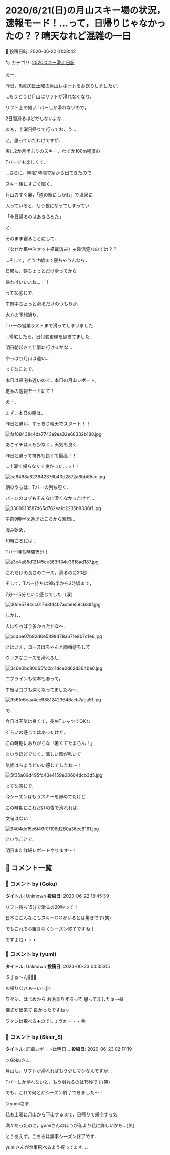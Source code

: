 # 2020/6/21(日)の月山スキー場の状況，速報モード！…って，日帰りじゃなかったの？？晴天なれど混雑の一日

📅 投稿日時: 2020-06-22 01:28:42

🏷️ カテゴリ: [2020スキー滑走日記](c282e9230de179e245c7334eabeb0a3b3.md)

えー．


昨日，[6月20日土曜の月山レポート](ee21b6cb4e170aaa5f044235f9c2f29d3.md)をお送りしましたが．





…もうどうせ月山はリフトが滑れなくなり，


リフト上の短いTバーしか滑れないので，


2日間滑るほどでもないよな…


まぁ，土曜日帰りで行っておこう…


と，思っていたわけですが．





実に2か月半ぶりのスキー，わずか100m程度の


Tバーでも楽しくて．





…さらに，睡眠1時間で家から出てきたので


スキー後にすごく眠く．


月山のすぐ麓，「道の駅にしかわ」で温泉に


入っていると，もう夜になってしまってい．





「今日帰るのはあきらめた」





と．


そのまま寝ることにして．


（なぜか車中泊セット搭載済み）←確信犯なのでは？？





…そして，どうせ朝まで寝ちゃうんなら，


日曜も，朝ちょっとだけ滑ってから


帰ればいいよね…！！





ってな感じで．


午前中ちょっと滑るだけのつもりが，


大方の予想通り，


Tバーの営業ラストまで滑ってしまいました．





…帰宅したら，日付変更線を過ぎてました…


明日朝起きて仕事に行けるかな…


やっぱり月山は遠い…





ってなことで．


本日は帰宅も遅いので，本日の月山レポート，


定番の速報モードにて！





えー．


まず，本日の朝は．


昨日と違い，すっきり晴天でスタート！！




![faf88438c4da7743a9ea32e68332b188.jpg](images/faf88438c4da7743a9ea32e68332b188.jpg)







あさイチは人も少なく，天気も良く．


昨日と違って視界も良くて最高！！


…土曜で帰らなくて良かった…っ！！




![ea8468a823642376b43d2872a6bb65ce.jpg](images/ea8468a823642376b43d2872a6bb65ce.jpg)







朝のうちは，Tバーの列も短く．


バーンのコブもそんなに深くなかったけど…




![3309913587d65d762ea1c2235b8336f1.jpg](images/3309913587d65d762ea1c2235b8336f1.jpg)







午前9時半を過ぎたころから激烈に


混み始め．


10時ごろには…


Tバー待ち時間15分！




![a3c4a85d12145ce383ff34e3618ad187.jpg](images/a3c4a85d12145ce383ff34e3618ad187.jpg)







これだけの長さのコース，滑るのに20秒．


そして，Tバー待ちは9時半から2時頃まで，


7分～15分という感じでした（涙）




![d0ce5794cc61763fd4b7acbee59c639f.jpg](images/d0ce5794cc61763fd4b7acbee59c639f.jpg)







しかし．


人はやっぱり多かったかな～．




![bcdbe07b92d0e5898478a671e9b7c1e6.jpg](images/bcdbe07b92d0e5898478a671e9b7c1e6.jpg)







とはいえ，コースはちゃんと順番待ちして


クリアなコースを滑れるし．




![3c6e0bc80d65fd0b11dce2d62d364be0.jpg](images/3c6e0bc80d65fd0b11dce2d62d364be0.jpg)







コブラインも何本もあって，


午後はコブも深くなってましたね～．




![956fe6eaa4cc98812423648acb7aca51.jpg](images/956fe6eaa4cc98812423648acb7aca51.jpg)







で．


今日は天気は良くて，長袖TシャツでOKな


くらいの感じではあったけど．


この時期にありがちな「暑くてたまらん！」


というほどでなく，涼しい風が吹いて


気候はちょうどいい感じでしたね～！




![5f35a09d495fc43e4159e30604dcb3d5.jpg](images/5f35a09d495fc43e4159e30604dcb3d5.jpg)







ってな感じで．


今シーズンはもうスキーを諦めてたけど．


この時期にこれだけの雪で滑れれば，


文句はない！




![6404dc15e6f49f0f196d280a36ec8161.jpg](images/6404dc15e6f49f0f196d280a36ec8161.jpg)







ということで．


明日また詳細レポートやります～！

## 💬 コメント一覧

### 💬 コメント by (Goku)
**タイトル**: Unknown
**投稿日**: 2020-06-22 18:45:39

リフト待ち15分で滑るの20秒って ！

日本にこんなにもスキー○○がいるとは驚きです(笑)

でもこれで心置きなくシーズン終了ですね！

ですよね・・・

### 💬 コメント by (yumi)
**タイトル**: Unknown
**投稿日**: 2020-06-23 00:35:05

Ｓさぁ～ん🎉🎉🎉



お帰りなさぁ～い✨🎵✨



ワタシ、はじめから お泊まりするって 思ってましたぁ～😅

儀式が出来て 良かったですね☺️



ワタシは飛べる✈️のでしょうか・・・😢

### 💬 コメント by (Skier_S)
**タイトル**: 詳細レポートは明日…
**投稿日**: 2020-06-23 02:17:19

＞Gokuさま

月山も，リフトが滑れればもう少しマシなんですが…

Tバーしか滑れないと，もう滑れるのは15秒です(笑)

でも，これで何とかシーズン終了できました～！



＞yumiさま

私も土曜に月山から下山するまで，日帰りで帰宅する気

満々だったのに，yumiさんのほうが私より私に詳しいかも…(笑)

とりあえず，こちらは無事シーズン終了です．

yumiさんが無事飛べるよう祈ってます．．．

